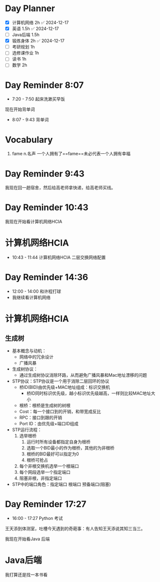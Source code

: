 
# Day Planner

- [x] 计算机网络 2h ✅ 2024-12-17
- [x] 英语 1.5h ✅ 2024-12-17
- [ ] Java后端 1.5h 
- [x] 锻炼身体 2h ✅ 2024-12-17
- [ ] 考研规划 1h 
- [ ] 选修课作业 1h 
- [ ] 读书 1h 
- [ ] 数学 2h 

# Day Reminder 8:07

- 7:20 - 7:50 起床洗漱买早饭

现在开始背单词

- 8:07 - 9:43 背单词

# Vocabulary

1. fame n.名声
   一个人拥有了==fame==未必代表一个人拥有幸福

# Day Reminder 9:43

我现在回一趟宿舍，然后给高老师拿快递，给高老师买线。

# Day Reminder 10:43 

我现在开始看计算机网络HCIA

# 计算机网络HCIA

- 10:43 - 11:44 计算机网络HCIA 二层交换网络配置

# Day Reminder 14:36 

- 12:00 - 14:00 和许程打球
- 我继续看计算机网络

# 计算机网络HCIA

## 生成树

- 基本概念与动机：
	- 网络中的冗余设计
	- 广播风暴
- 生成树协议：
	- 通过生成树协议消除环路，从而避免广播风暴和Mac地址漂移的问题
- STP协议：STP协议是一个用于消除二层回环的协议
	- 桥ID(BID)由优先级+MAC地址组成：标识交换机
		- 桥ID同时标识优先级，越小标识优先级越高，一样则比较MAC地址大小
	- 根桥：根桥是生成树的树根
	- Cost：每一个接口到的开销，和带宽成反比
	- RPC：接口到跟的开销
	- Port ID：由优先级+端口ID组成
- STP运行流程：
	1. 选举根桥
		1. 运行时所有设备都指定自身为根桥
		2. 选取一个BID最小的作为根桥，其他的为非根桥
		3. 根桥的BID最好可以指定为0
		4. 根桥可抢占
	2. 每个非根交换机选举一个根端口
	3. 每个网段选举一个指定端口
	4. 阻塞非根，非指定端口
- STP中的端口角色：指定端口 根端口 预备端口(阻塞)

# Day Reminder 17:27

- 16:00 - 17:27 Python 考试

王天添到体测室，吐槽今天遇到的奇葩事：有人告知王天添说其知三当三。

我现在开始看Java 后端

# Java后端

我打算还是找一本书看



